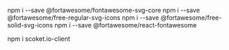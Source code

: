 
npm i --save @fortawesome/fontawesome-svg-core
npm i --save @fortawesome/free-regular-svg-icons
npm i --save @fortawesome/free-solid-svg-icons
npm i --save @fortawesome/react-fontawesome

npm i scoket.io-client


